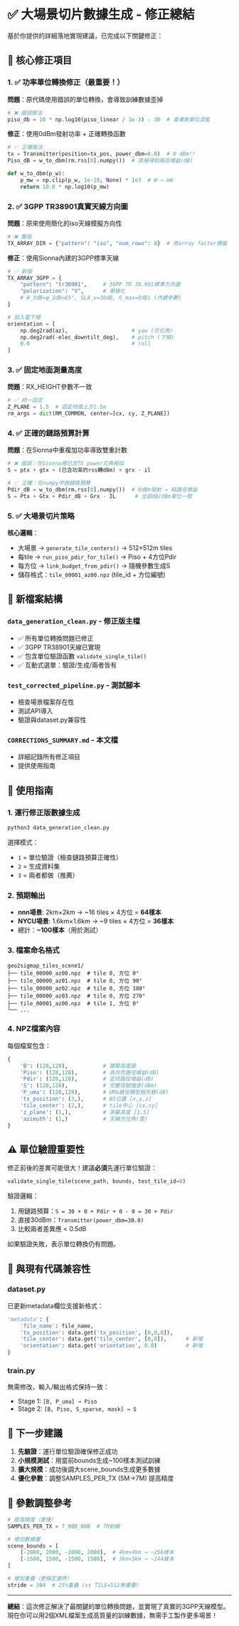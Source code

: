 # ✅ 大場景切片數據生成 - 修正總結

基於你提供的詳細落地實現建議，已完成以下關鍵修正：

## 🔧 核心修正項目

### 1. ✅ 功率單位轉換修正（最重要！）
**問題**：原代碼使用錯誤的單位轉換，會導致訓練數據歪掉
```python
# ❌ 錯誤做法
piso_db = 10 * np.log10(piso_linear / 1e-3) - 30  # 會導致單位混亂
```

**修正**：使用0dBm發射功率 + 正確轉換函數
```python
# ✅ 正確做法
tx = Transmitter(position=tx_pos, power_dbm=0.0)  # 0 dBm!!
Piso_dB = w_to_dbm(rm.rss[0].numpy())  # 直接得到路徑增益(dB)

def w_to_dbm(p_w):
    p_mw = np.clip(p_w, 1e-18, None) * 1e3  # W → mW
    return 10.0 * np.log10(p_mw)
```

### 2. ✅ 3GPP TR38901真實天線方向圖
**問題**：原來使用簡化的iso天線模擬方向性
```python
# ❌ 舊版
TX_ARRAY_DIR = {"pattern": "iso", "num_rows": 8}  # 用array factor模擬
```

**修正**：使用Sionna內建的3GPP標準天線
```python
# ✅ 新版
TX_ARRAY_3GPP = {
    "pattern": "tr38901",     # 3GPP TR 38.901標準方向圖
    "polarization": "V",      # 單極化
    # θ_3dB=φ_3dB=65°, SLA_v=30dB, G_max=8dBi (內建參數)
}

# 加入電下傾
orientation = [
    np.deg2rad(az),                    # yaw (方位角)
    np.deg2rad(-elec_downtilt_deg),    # pitch (下傾)
    0.0                                # roll
]
```

### 3. ✅ 固定地面測量高度
**問題**：RX_HEIGHT參數不一致
```python
# ✅ 統一設定
Z_PLANE = 1.5  # 固定地面上方1.5m
rm_args = dict(RM_COMMON, center=[cx, cy, Z_PLANE])
```

### 4. ✅ 正確的鏈路預算計算
**問題**：在Sionna中重複加功率導致雙重計數
```python
# ❌ 錯誤：在Sionna裡已含TX power又再相加
S = ptx + gtx + (已含功率的rss轉dBm) + grx - il

# ✅ 正確：在numpy中做鏈路預算
Pdir_dB = w_to_dbm(rm.rss[0].numpy())  # 0dBm發射 → 純路徑增益
S = Ptx + Gtx + Pdir_dB + Grx - IL      # 全部dB/dBm單位一致
```

### 5. ✅ 大場景切片策略
**核心邏輯**：
- 大場景 → `generate_tile_centers()` → 512×512m tiles
- 每tile → `run_piso_pdir_for_tile()` → Piso + 4方位Pdir
- 每方位 → `link_budget_from_pdir()` → 隨機參數生成S
- 儲存格式：`tile_00001_az00.npz` (tile_id + 方位編號)

## 📁 新檔案結構

### `data_generation_clean.py` - 修正版主檔
- ✅ 所有單位轉換問題已修正
- ✅ 3GPP TR38901天線已實現
- ✅ 包含單位驗證函數 `validate_single_tile()`
- ✅ 互動式選單：驗證/生成/兩者皆有

### `test_corrected_pipeline.py` - 測試腳本
- 檢查場景檔案存在性
- 測試API導入
- 驗證與dataset.py兼容性

### `CORRECTIONS_SUMMARY.md` - 本文檔
- 詳細記錄所有修正項目
- 提供使用指南

## 🚀 使用指南

### 1. 運行修正版數據生成
```bash
python3 data_generation_clean.py
```
選擇模式：
- `1` = 單位驗證（檢查鏈路預算正確性）
- `2` = 生成資料集
- `3` = 兩者都做（推薦）

### 2. 預期輸出
- **nnn場景**: 2km×2km → ~16 tiles × 4方位 = **64樣本**  
- **NYCU場景**: 1.6km×1.6km → ~9 tiles × 4方位 = **36樣本**
- 總計：**~100樣本**（用於測試）

### 3. 檔案命名格式
```
geo2sigmap_tiles_scene1/
├── tile_00000_az00.npz  # tile 0, 方位 0° 
├── tile_00000_az01.npz  # tile 0, 方位 90°
├── tile_00000_az02.npz  # tile 0, 方位 180°
├── tile_00000_az03.npz  # tile 0, 方位 270°
├── tile_00001_az00.npz  # tile 1, 方位 0°
└── ...
```

### 4. NPZ檔案內容
每個檔案包含：
```python
{
    'B': (128,128),           # 建築高度圖
    'Piso': (128,128),        # 各向性路徑增益(dB)
    'Pdir': (128,128),        # 定向路徑增益(dB) 
    'S': (128,128),           # 完整信號強度(dBm)
    'P_uma': (128,128),       # UMa路徑模型粗先驗(dB)
    'tx_position': (3,),      # BS位置 [x,y,z]
    'tile_center': (2,),      # tile中心 [cx,cy]
    'z_plane': (1,),          # 測量高度 [1.5]
    'azimuth': (1,)           # 天線方位角(度)
}
```

## ⚠️ 單位驗證重要性

修正前後的差異可能很大！建議**必須**先運行單位驗證：
```python
validate_single_tile(scene_path, bounds, test_tile_id=0)
```

驗證邏輯：
1. 用鏈路預算：`S = 30 + 0 + Pdir + 0 - 0 = 30 + Pdir`
2. 直接30dBm：`Transmitter(power_dbm=30.0)` 
3. 比較兩者差異應 < 0.5dB

如果驗證失敗，表示單位轉換仍有問題。

## 🔄 與現有代碼兼容性

### dataset.py
已更新metadata欄位支援新格式：
```python
'metadata': {
    'file_name': file_name,
    'tx_position': data.get('tx_position', [0,0,0]),
    'tile_center': data.get('tile_center', [0,0]),      # 新增
    'orientation': data.get('orientation', 0.0)         # 新增
}
```

### train.py 
無需修改，輸入/輸出格式保持一致：
- Stage 1: `[B, P_uma] → Piso`
- Stage 2: `[B, Piso, S_sparse, mask] → S`

## 🎯 下一步建議

1. **先驗證**：運行單位驗證確保修正成功
2. **小規模測試**：用當前bounds生成~100樣本測試訓練
3. **擴大規模**：成功後調大scene_bounds生成更多數據
4. **優化參數**：調整SAMPLES_PER_TX (5M→7M) 提高精度

## 🔧 參數調整參考

```python
# 提高精度（更慢）
SAMPLES_PER_TX = 7_000_000  # 7M射線

# 增加數據量
scene_bounds = [
    [-2000, 2000, -2000, 2000],  # 4km×4km → ~256樣本
    [-1500, 1500, -1500, 1500],  # 3km×3km → ~144樣本  
]

# 增加重疊（更穩定邊界）
stride = 384  # 25%重疊 (vs TILE=512無重疊)
```

---

**總結**：這次修正解決了最關鍵的單位轉換問題，並實現了真實的3GPP天線模型。現在你可以用2個XML檔案生成高質量的訓練數據，無需手工製作更多場景！
